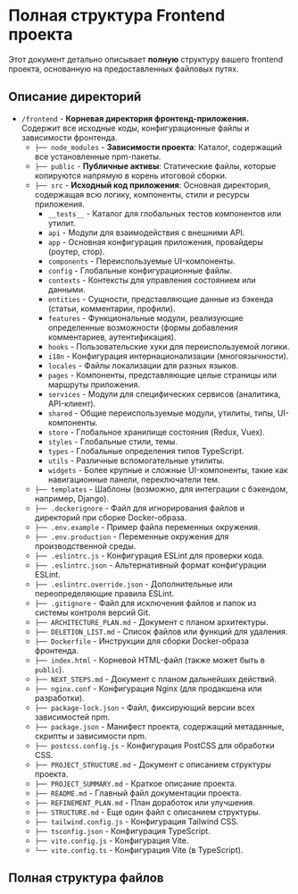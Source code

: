 # Полная структура Frontend проекта

Этот документ детально описывает **полную** структуру вашего frontend проекта, основанную на предоставленных файловых путях.

## Описание директорий

- `/frontend` - **Корневая директория фронтенд-приложения.** Содержит все исходные коды, конфигурационные файлы и зависимости фронтенда.
    - `├── node_modules` - **Зависимости проекта**: Каталог, содержащий все установленные npm-пакеты.
    - `├── public` - **Публичные активы**: Статические файлы, которые копируются напрямую в корень итоговой сборки.
    - `├── src` - **Исходный код приложения**: Основная директория, содержащая всю логику, компоненты, стили и ресурсы приложения.
        - `__tests__` - Каталог для глобальных тестов компонентов или утилит.
        - `api` - Модули для взаимодействия с внешними API.
        - `app` - Основная конфигурация приложения, провайдеры (роутер, стор).
        - `components` - Переиспользуемые UI-компоненты.
        - `config` - Глобальные конфигурационные файлы.
        - `contexts` - Контексты для управления состоянием или данными.
        - `entities` - Сущности, представляющие данные из бэкенда (статьи, комментарии, профили).
        - `features` - Функциональные модули, реализующие определенные возможности (формы добавления комментариев, аутентификация).
        - `hooks` - Пользовательские хуки для переиспользуемой логики.
        - `i18n` - Конфигурация интернационализации (многоязычности).
        - `locales` - Файлы локализации для разных языков.
        - `pages` - Компоненты, представляющие целые страницы или маршруты приложения.
        - `services` - Модули для специфических сервисов (аналитика, API-клиент).
        - `shared` - Общие переиспользуемые модули, утилиты, типы, UI-компоненты.
        - `store` - Глобальное хранилище состояния (Redux, Vuex).
        - `styles` - Глобальные стили, темы.
        - `types` - Глобальные определения типов TypeScript.
        - `utils` - Различные вспомогательные утилиты.
        - `widgets` - Более крупные и сложные UI-компоненты, такие как навигационные панели, переключатели тем.
    - `├── templates` - Шаблоны (возможно, для интеграции с бэкендом, например, Django).
    - `├── .dockerignore` - Файл для игнорирования файлов и директорий при сборке Docker-образа.
    - `├── .env.example` - Пример файла переменных окружения.
    - `├── .env.production` - Переменные окружения для производственной среды.
    - `├── .eslintrc.js` - Конфигурация ESLint для проверки кода.
    - `├── .eslintrc.json` - Альтернативный формат конфигурации ESLint.
    - `├── .eslintrc.override.json` - Дополнительные или переопределяющие правила ESLint.
    - `├── .gitignore` - Файл для исключения файлов и папок из системы контроля версий Git.
    - `├── ARCHITECTURE_PLAN.md` - Документ с планом архитектуры.
    - `├── DELETION_LIST.md` - Список файлов или функций для удаления.
    - `├── Dockerfile` - Инструкции для сборки Docker-образа фронтенда.
    - `├── index.html` - Корневой HTML-файл (также может быть в `public`).
    - `├── NEXT_STEPS.md` - Документ с планом дальнейших действий.
    - `├── nginx.conf` - Конфигурация Nginx (для продакшена или разработки).
    - `├── package-lock.json` - Файл, фиксирующий версии всех зависимостей npm.
    - `├── package.json` - Манифест проекта, содержащий метаданные, скрипты и зависимости npm.
    - `├── postcss.config.js` - Конфигурация PostCSS для обработки CSS.
    - `├── PROJECT_STRUCTURE.md` - Документ с описанием структуры проекта.
    - `├── PROJECT_SUMMARY.md` - Краткое описание проекта.
    - `├── README.md` - Главный файл документации проекта.
    - `├── REFINEMENT_PLAN.md` - План доработок или улучшения.
    - `├── STRUCTURE.md` - Еще один файл с описанием структуры.
    - `├── tailwind.config.js` - Конфигурация Tailwind CSS.
    - `├── tsconfig.json` - Конфигурация TypeScript.
    - `├── vite.config.js` - Конфигурация Vite.
    - `└── vite.config.ts` - Конфигурация Vite (в TypeScript).

## Полная структура файлов
